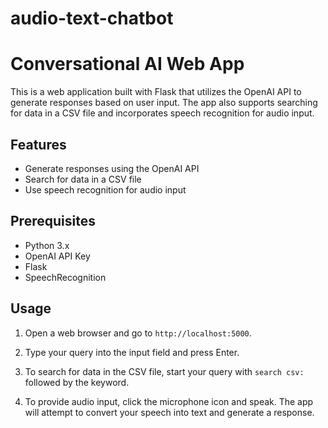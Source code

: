 # audio-text-chatbot
# Conversational AI Web App

This is a web application built with Flask that utilizes the OpenAI API to generate responses based on user input. The app also supports searching for data in a CSV file and incorporates speech recognition for audio input.

## Features

- Generate responses using the OpenAI API
- Search for data in a CSV file
- Use speech recognition for audio input

## Prerequisites

- Python 3.x
- OpenAI API Key
- Flask
- SpeechRecognition

## Usage

1. Open a web browser and go to `http://localhost:5000`.

2. Type your query into the input field and press Enter.

3. To search for data in the CSV file, start your query with `search csv:` followed by the keyword.

4. To provide audio input, click the microphone icon and speak. The app will attempt to convert your speech into text and generate a response.


